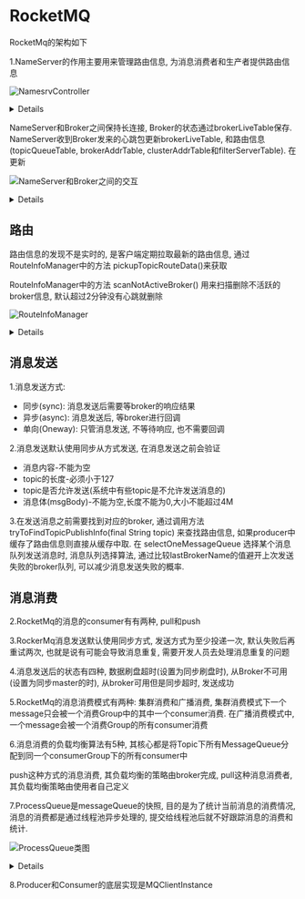 # RocketMQ

RocketMq的架构如下

1.NameServer的作用主要用来管理路由信息, 为消息消费者和生产者提供路由信息

![NamesrvController](http://www.plantuml.com/plantuml/png/ZPBDRi8m48JlVWgBOzI81oYAw8-gLeLABQZt9Ta4YusDrkjSghvxWzrKb0Z1SMT6tqwycNi1bj2IMXiXr9CtQD5pz-2ii2D2dYXL4dYlHywNocjZWVJhPo_Mfbc2XGPPxxf_yn3xS47mnTPkoF69eBw7NQVHVfLEa6VmsoNiPojXOvjffiNjJQcpwOrU62-pzu017q6WA98LXJLi2CypDknso8SFZA3xE4R8htLNLNo1KLBmSWHPePnPK1H3-0zxUw5RJ1vrMvWkFa_gb-O8kfeJ7okPHUy-6HBalZHto8UEkevA4XAwlyxe7z1PpgRPIZuwcPgZhK9BFm00)

<details>
@startuml
Title "NamesrvController"

class NamesrvController{
-final KVConfigManager kvConfigManager
-final RouteInfoManager routeInfoManager
}

class RouteInfoManager{
- final HashMap<String/* topic */, List<QueueData>> topicQueueTable
- final HashMap<String/* brokerName */, BrokerData> brokerAddrTable
- final HashMap<String/* clusterName */, Set<String/* brokerName */>> clusterAddrTable;
- final HashMap<String/* brokerAddr */, BrokerLiveInfo> brokerLiveTable
- final HashMap<String/* brokerAddr */, List<String>/* Filter Server */> filterServerTable
}

NamesrvController *-right- RouteInfoManager
@enduml
</details>

NameServer和Broker之间保持长连接, Broker的状态通过brokerLiveTable保存. NameServer收到Broker发来的心跳包更新brokerLiveTable, 和路由信息(topicQueueTable, brokerAddrTable, clusterAddrTable和filterServerTable). 在更新

![NameServer和Broker之间的交互](http://www.plantuml.com/plantuml/png/SoWkIImgAStDuT9mAihFJYtILD1DoI_FqxLJqF1Bp4qDJYqg0mbQAJnRtsziKFnqtQndqxSzxP_uig7nwVxc5zitSt5f11JbfvGcuzCxV-cBzOjUR5__VCh69_iNFcjSpyMLbr-Igf2JcbQYa9-6efuBQDEpDGkVJTdsj6C3n8uNongvditUycpQXfp4ufBGWfJ4ajIGpDnKeEDp2tGKk9vFMV5ixjBdkxSywrgI1FQ6JsPPQaXYKaugLsfUYWB8BYu780leKG00)

<details>
@startuml
(Broker) -down-> (NameServer) : 每30s定时发送心跳

(Producer) -down-> (NameServer) : 查询路由信息

note left of (NameServer)
每次收到心跳要
更新lastUpdateTimestamp, 
用来维护brokerLiveTable
end note
@enduml
</details>

## 路由

路由信息的发现不是实时的, 是客户端定期拉取最新的路由信息, 通过RouteInfoManager中的方法 pickupTopicRouteData()来获取

RouteInfoManager中的方法 scanNotActiveBroker() 用来扫描删除不活跃的broker信息, 默认超过2分钟没有心跳就删除

![RouteInfoManager](http://www.plantuml.com/plantuml/png/LOqn3i8m34Ltdy9ZgrwY81O6680BMAbRMGrsvJXT47Sdi37-__JqnXBaKPyPKgPIy6Or-AopNKWNTdp1i9jCM1BfrUAGGdO-kgtiNG_3mpP9F-T4GTZ6MhV_ivj5AUCzN7J1-B8UtZ2oJYtx0G00)

<details>
@startuml
class RouteInfoManger {
+void scanNotActiveBroker()
+TopicRouteData pickupTopicRouteData(final String topic)
}
@enduml
</details>

## 消息发送

1.消息发送方式: 
* 同步(sync): 消息发送后需要等broker的响应结果
* 异步(async): 消息发送后, 等broker进行回调
* 单向(Oneway): 只管消息发送, 不等待响应, 也不需要回调

2.消息发送默认使用同步从方式发送, 在消息发送之前会验证
* 消息内容-不能为空
* topic的长度-必须小于127
* topic是否允许发送(系统中有些topic是不允许发送消息的)
* 消息体(msgBody)-不能为空,长度不能为0,大小不能超过4M

3.在发送消息之前需要找到对应的broker, 通过调用方法 tryToFindTopicPublishInfo(final String topic) 来查找路由信息, 
如果producer中缓存了路由信息则直接从缓存中取. 在 selectOneMessageQueue 选择某个消息队列发送消息时, 消息队列选择算法,
通过比较lastBrokerName的值避开上次发送失败的broker队列, 可以减少消息发送失败的概率.




## 消息消费

2.RocketMq的消息的consumer有有两种, pull和push

3.RockerMq消息发送默认使用同步方式, 发送方式为至少投递一次, 默认失败后再重试两次, 也就是说有可能会导致消息重复, 需要开发人员去处理消息重复的问题

4.消息发送后的状态有四种, 数据刷盘超时(设置为同步刷盘时), 从Broker不可用(设置为同步master的时), 从broker可用但是同步超时, 发送成功

5.RocketMq的消息消费模式有两种: 集群消费和广播消费, 集群消费模式下一个message只会被一个消费Group中的其中一个consumer消费. 在广播消费模式中,一个message会被一个消费Group的所有consumer消费

6.消息消费的负载均衡算法有5种, 其核心都是将Topic下所有MessageQueue分配到同一个consumerGroup下的所有consumer中

  push这种方式的消息消费, 其负载均衡的策略由broker完成, pull这种消息消费者, 其负载均衡策略由使用者自己定义
  
7.ProcessQueue是messageQueue的快照, 目的是为了统计当前消息的消费情况, 消息的消费都是通过线程池异步处理的, 提交给线程池后就不好跟踪消息的消费和统计.

![ProcessQueue类图](http://www.plantuml.com/plantuml/png/SoWkIImgAStDuU8AoIp9ILLG2YZAJqujBWuiJIrDVRvnzzFP-vIuk99p4ekB5P2bi8bLS-ag51HbbYMMf2e4fIQcX1TbbgJwv2TdA-G0YP2Yr5JVn085MuMyr7AWV6fUIL5YNWcAGWrD92EW6cnyylFITHHyWROafgUwLfJOAUGMfqCbkMgv75BpKe0U0000)

<details>
@startuml
Title "ProcessQueue类图"

class ProcessQueue

class ProcessQueue{
- private ReadWriteLock lockTreeMap = new ReentrantReadWriteLock()
- private TreeMap<Long, MessageExt> msgTreeMap
}
@enduml
</details>

8.Producer和Consumer的底层实现是MQClientInstance 

